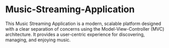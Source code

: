 # Music-Streaming-Application
This Music Streaming Application is a modern, scalable platform designed with a clear separation of concerns using the Model-View-Controller (MVC) architecture. It provides a user-centric experience for discovering, managing, and enjoying music.
